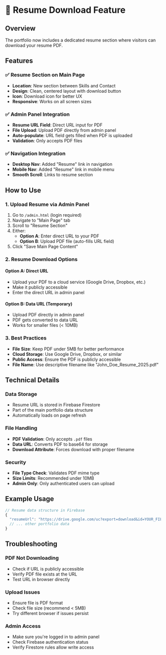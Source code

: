 # 📄 Resume Download Feature

## Overview
The portfolio now includes a dedicated resume section where visitors can download your resume PDF.

## Features

### ✅ Resume Section on Main Page
- **Location**: New section between Skills and Contact
- **Design**: Clean, centered layout with download button
- **Icon**: Download icon for better UX
- **Responsive**: Works on all screen sizes

### ✅ Admin Panel Integration
- **Resume URL Field**: Direct URL input for PDF
- **File Upload**: Upload PDF directly from admin panel
- **Auto-populate**: URL field gets filled when PDF is uploaded
- **Validation**: Only accepts PDF files

### ✅ Navigation Integration
- **Desktop Nav**: Added "Resume" link in navigation
- **Mobile Nav**: Added "Resume" link in mobile menu
- **Smooth Scroll**: Links to resume section

## How to Use

### 1. Upload Resume via Admin Panel
1. Go to `/admin.html` (login required)
2. Navigate to "Main Page" tab
3. Scroll to "Resume Section"
4. Either:
   - **Option A**: Enter direct URL to your PDF
   - **Option B**: Upload PDF file (auto-fills URL field)
5. Click "Save Main Page Content"

### 2. Resume Download Options

#### Option A: Direct URL
- Upload your PDF to a cloud service (Google Drive, Dropbox, etc.)
- Make it publicly accessible
- Enter the direct URL in admin panel

#### Option B: Data URL (Temporary)
- Upload PDF directly in admin panel
- PDF gets converted to data URL
- Works for smaller files (< 10MB)

### 3. Best Practices
- **File Size**: Keep PDF under 5MB for better performance
- **Cloud Storage**: Use Google Drive, Dropbox, or similar
- **Public Access**: Ensure the PDF is publicly accessible
- **File Name**: Use descriptive filename like "John_Doe_Resume_2025.pdf"

## Technical Details

### Data Storage
- Resume URL is stored in Firebase Firestore
- Part of the main portfolio data structure
- Automatically loads on page refresh

### File Handling
- **PDF Validation**: Only accepts `.pdf` files
- **Data URL**: Converts PDF to base64 for storage
- **Download Attribute**: Forces download with proper filename

### Security
- **File Type Check**: Validates PDF mime type
- **Size Limits**: Recommended under 10MB
- **Admin Only**: Only authenticated users can upload

## Example Usage

```javascript
// Resume data structure in Firebase
{
  "resumeUrl": "https://drive.google.com/uc?export=download&id=YOUR_FILE_ID",
  // ... other portfolio data
}
```

## Troubleshooting

### PDF Not Downloading
- Check if URL is publicly accessible
- Verify PDF file exists at the URL
- Test URL in browser directly

### Upload Issues
- Ensure file is PDF format
- Check file size (recommend < 5MB)
- Try different browser if issues persist

### Admin Access
- Make sure you're logged in to admin panel
- Check Firebase authentication status
- Verify Firestore rules allow write access 